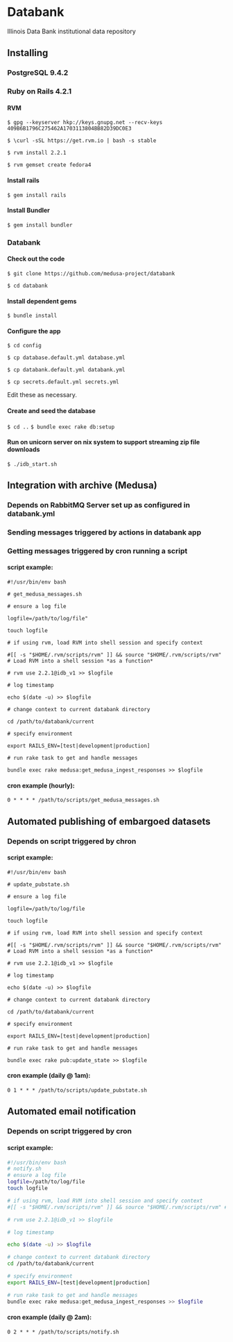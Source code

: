 # Databank
Illinois Data Bank institutional data repository

## Installing

### PostgreSQL 9.4.2

### Ruby on Rails 4.2.1

#### RVM

`$ gpg --keyserver hkp://keys.gnupg.net --recv-keys 409B6B1796C275462A1703113804BB82D39DC0E3`

`$ \curl -sSL https://get.rvm.io | bash -s stable`

`$ rvm install 2.2.1`

`$ rvm gemset create fedora4`

#### Install rails

`$ gem install rails`

#### Install Bundler

`$ gem install bundler`

### Databank

#### Check out the code

`$ git clone https://github.com/medusa-project/databank`

`$ cd databank`

#### Install dependent gems

`$ bundle install`

#### Configure the app

`$ cd config`

`$ cp database.default.yml database.yml`

`$ cp databank.default.yml databank.yml`

`$ cp secrets.default.yml secrets.yml`

Edit these as necessary.

#### Create and seed the database 

`$ cd ..`
`$ bundle exec rake db:setup`


#### Run on unicorn server on nix system to support streaming zip file downloads

`$ ./idb_start.sh`

## Integration with archive (Medusa)
### Depends on RabbitMQ Server set up as configured in databank.yml
### Sending messages triggered by actions in databank app
### Getting messages triggered by cron running a script
#### script example:

`#!/usr/bin/env bash`

`# get_medusa_messages.sh`

`# ensure a log file`

`logfile=/path/to/log/file" `

`touch logfile`

`# if using rvm, load RVM into shell session and specify context`

`#[[ -s "$HOME/.rvm/scripts/rvm" ]] && source "$HOME/.rvm/scripts/rvm" # Load RVM into a shell session *as a function*`

`# rvm use 2.2.1@idb_v1 >> $logfile`

`# log timestamp`

`echo $(date -u) >> $logfile`

`# change context to current databank directory`

`cd /path/to/databank/current`

`# specify environment`

`export RAILS_ENV=[test|development|production]`

`# run rake task to get and handle messages`

`bundle exec rake medusa:get_medusa_ingest_responses >> $logfile`

#### cron example (hourly):
`0 * * * * /path/to/scripts/get_medusa_messages.sh`

## Automated publishing of embargoed datasets 
### Depends on script triggered by chron 

#### script example:

`#!/usr/bin/env bash`

`# update_pubstate.sh`

`# ensure a log file`

`logfile=/path/to/log/file`

`touch logfile`

`# if using rvm, load RVM into shell session and specify context`

`#[[ -s "$HOME/.rvm/scripts/rvm" ]] && source "$HOME/.rvm/scripts/rvm" # Load RVM into a shell session *as a function*`

`# rvm use 2.2.1@idb_v1 >> $logfile`

`# log timestamp`

`echo $(date -u) >> $logfile`

`# change context to current databank directory`

`cd /path/to/databank/current`

`# specify environment`

`export RAILS_ENV=[test|development|production]`

`# run rake task to get and handle messages`

`bundle exec rake pub:update_state >> $logfile`

#### cron example (daily @ 1am):
`0 1 * * * /path/to/scripts/update_pubstate.sh`


## Automated email notification
### Depends on script triggered by cron

#### script example:

```bash
#!/usr/bin/env bash
# notify.sh
# ensure a log file
logfile=/path/to/log/file
touch logfile

# if using rvm, load RVM into shell session and specify context
#[[ -s "$HOME/.rvm/scripts/rvm" ]] && source "$HOME/.rvm/scripts/rvm" # Load RVM into a shell session *as a function*

# rvm use 2.2.1@idb_v1 >> $logfile

# log timestamp

echo $(date -u) >> $logfile

# change context to current databank directory
cd /path/to/databank/current

# specify environment
export RAILS_ENV=[test|development|production]

# run rake task to get and handle messages
bundle exec rake medusa:get_medusa_ingest_responses >> $logfile
```

#### cron example (daily @ 2am):
`0 2 * * * /path/to/scripts/notify.sh`





